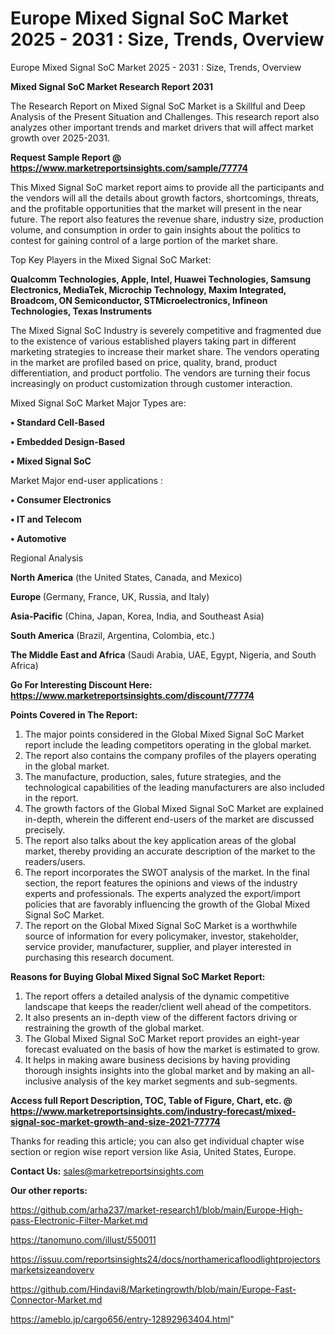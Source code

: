 # Europe Mixed Signal SoC Market 2025 - 2031 : Size, Trends, Overview
 Europe Mixed Signal SoC Market 2025 - 2031 : Size, Trends, Overview

<strong>Mixed Signal SoC Market Research Report 2031</strong>

The Research Report on Mixed Signal SoC Market is a Skillful and Deep Analysis of the Present Situation and Challenges. This research report also analyzes other important trends and market drivers that will affect market growth over 2025-2031.

<strong>Request Sample Report @ <a href=https://www.marketreportsinsights.com/sample/77774>https://www.marketreportsinsights.com/sample/77774</a></strong>

This Mixed Signal SoC market report aims to provide all the participants and the vendors will all the details about growth factors, shortcomings, threats, and the profitable opportunities that the market will present in the near future. The report also features the revenue share, industry size, production volume, and consumption in order to gain insights about the politics to contest for gaining control of a large portion of the market share.

Top Key Players in the Mixed Signal SoC Market:

<strong>Qualcomm Technologies, Apple, Intel, Huawei Technologies, Samsung Electronics, MediaTek, Microchip Technology, Maxim Integrated, Broadcom, ON Semiconductor, STMicroelectronics, Infineon Technologies, Texas Instruments</strong>

The Mixed Signal SoC Industry is severely competitive and fragmented due to the existence of various established players taking part in different marketing strategies to increase their market share. The vendors operating in the market are profiled based on price, quality, brand, product differentiation, and product portfolio. The vendors are turning their focus increasingly on product customization through customer interaction.

Mixed Signal SoC Market Major Types are:

<strong>• Standard Cell-Based

• Embedded Design-Based

• Mixed Signal SoC</strong>

Market Major end-user applications :

<strong>• Consumer Electronics

• IT and Telecom

• Automotive</strong>

Regional Analysis

</u><strong><b>North America</b></strong> (the United States, Canada, and Mexico)

<strong><b>Europe </b></strong>(Germany, France, UK, Russia, and Italy)

<strong><b>Asia-Pacific</b></strong> (China, Japan, Korea, India, and Southeast Asia)

<strong><b>South America</b></strong> (Brazil, Argentina, Colombia, etc.)

<strong><b>The Middle East and Africa</b></strong> (Saudi Arabia, UAE, Egypt, Nigeria, and South Africa)

<strong>Go For Interesting Discount Here: <a href=https://www.marketreportsinsights.com/discount/77774>https://www.marketreportsinsights.com/discount/77774</a></strong>

<strong>Points Covered in The Report:</strong>
<ol>
  <li>The major points considered in the Global Mixed Signal SoC Market report include the leading competitors operating in the global market.</li>
  <li>The report also contains the company profiles of the players operating in the global market.</li>
  <li>The manufacture, production, sales, future strategies, and the technological capabilities of the leading manufacturers are also included in the report.</li>
  <li>The growth factors of the Global Mixed Signal SoC Market are explained in-depth, wherein the different end-users of the market are discussed precisely.</li>
  <li>The report also talks about the key application areas of the global market, thereby providing an accurate description of the market to the readers/users.</li>
  <li>The report incorporates the SWOT analysis of the market. In the final section, the report features the opinions and views of the industry experts and professionals. The experts analyzed the export/import policies that are favorably influencing the growth of the Global Mixed Signal SoC Market.</li>
  <li>The report on the Global Mixed Signal SoC Market is a worthwhile source of information for every policymaker, investor, stakeholder, service provider, manufacturer, supplier, and player interested in purchasing this research document.</li>
</ol>
<strong>Reasons for Buying Global Mixed Signal SoC Market Report:</strong>

<ol>
  <li>The report offers a detailed analysis of the dynamic competitive landscape that keeps the reader/client well ahead of the competitors.</li>
  <li>It also presents an in-depth view of the different factors driving or restraining the growth of the global market.</li>
  <li>The Global Mixed Signal SoC Market report provides an eight-year forecast evaluated on the basis of how the market is estimated to grow.</li>
  <li>It helps in making aware business decisions by having providing thorough insights insights into the global market and by making an all-inclusive analysis of the key market segments and sub-segments.</li>
</ol>
<strong>Access full Report Description, TOC, Table of Figure, Chart, etc. @ <a href=https://www.marketreportsinsights.com/industry-forecast/mixed-signal-soc-market-growth-and-size-2021-77774>https://www.marketreportsinsights.com/industry-forecast/mixed-signal-soc-market-growth-and-size-2021-77774</a></strong>


Thanks for reading this article; you can also get individual chapter wise section or region wise report version like Asia, United States, Europe.

<strong>Contact Us:</strong>
sales@marketreportsinsights.com

<strong>Our other reports:</strong>

<a href=https://github.com/arha237/market-research1/blob/main/Europe-High-pass-Electronic-Filter-Market.md>https://github.com/arha237/market-research1/blob/main/Europe-High-pass-Electronic-Filter-Market.md</a>

<a href=https://tanomuno.com/illust/550011>https://tanomuno.com/illust/550011</a>

<a href=https://issuu.com/reportsinsights24/docs/northamericafloodlightprojectorsmarketsizeandoverv>https://issuu.com/reportsinsights24/docs/northamericafloodlightprojectorsmarketsizeandoverv</a>

<a href=https://github.com/Hindavi8/Marketingrowth/blob/main/Europe-Fast-Connector-Market.md>https://github.com/Hindavi8/Marketingrowth/blob/main/Europe-Fast-Connector-Market.md</a>

<a href=https://ameblo.jp/cargo656/entry-12892963404.html>https://ameblo.jp/cargo656/entry-12892963404.html</a>"
